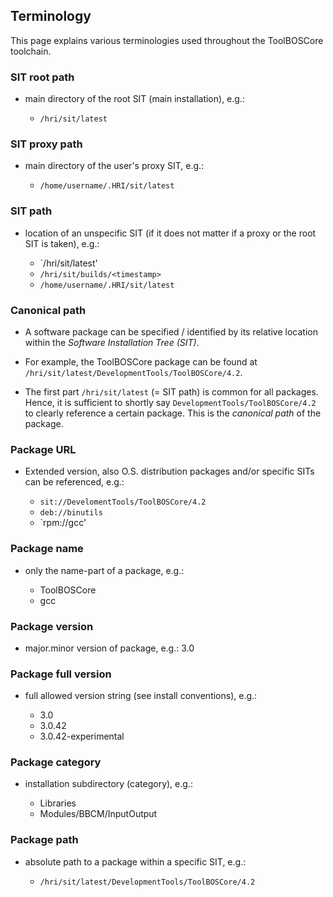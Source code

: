 ## Terminology
This page explains various terminologies used throughout the ToolBOSCore toolchain.


### SIT root path

  - main directory of the root SIT (main installation), e.g.:

    * `/hri/sit/latest`


### SIT proxy path

  - main directory of the user's proxy SIT, e.g.:

    * `/home/username/.HRI/sit/latest`


### SIT path

  - location of an unspecific SIT (if it does not matter if
    a proxy or the root SIT is taken), e.g.:

    * `/hri/sit/latest'
    * `/hri/sit/builds/<timestamp>`
    * `/home/username/.HRI/sit/latest`


### Canonical path

  - A software package can be specified / identified by its relative location
    within the *Software Installation Tree (SIT)*.

  - For example, the ToolBOSCore package can be found at
    `/hri/sit/latest/DevelopmentTools/ToolBOSCore/4.2`.
  - The first part `/hri/sit/latest` (= SIT path) is common for all packages.
    Hence, it is sufficient to shortly say `DevelopmentTools/ToolBOSCore/4.2`
    to clearly reference a certain package.
    This is the *canonical path* of the package.


### Package URL

  - Extended version, also O.S. distribution packages and/or specific SITs
    can be referenced, e.g.:

    * `sit://DevelomentTools/ToolBOSCore/4.2`
    * `deb://binutils`
    * `rpm://gcc'


### Package name

  - only the name-part of a package, e.g.:

    * ToolBOSCore
    * gcc


### Package version

  - major.minor version of package, e.g.: 3.0


### Package full version


  - full allowed version string (see install conventions), e.g.:

    * 3.0
    * 3.0.42
    * 3.0.42-experimental


### Package category

  - installation subdirectory (category), e.g.:

    * Libraries
    * Modules/BBCM/InputOutput


### Package path

  - absolute path to a package within a specific SIT, e.g.:

    * `/hri/sit/latest/DevelopmentTools/ToolBOSCore/4.2`

